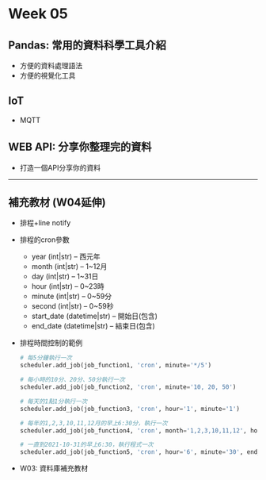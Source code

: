 
# Week 05

## Pandas: 常用的資料科學工具介紹
- 方便的資料處理語法
- 方便的視覺化工具

## IoT
- MQTT 

## WEB API: 分享你整理完的資料
- 打造一個API分享你的資料

----
## 補充教材 (W04延伸)

- 排程+line notify

- 排程的cron參數
    - year (int|str) – 西元年
    - month (int|str) – 1~12月
    - day (int|str) – 1~31日
    - hour (int|str) – 0~23時
    - minute (int|str) – 0~59分
    - second (int|str) – 0~59秒
    - start_date (datetime|str) – 開始日(包含)
    - end_date (datetime|str) – 結束日(包含)

- 排程時間控制的範例
    ``` python
    # 每5分鐘執行一次
    scheduler.add_job(job_function1, 'cron', minute='*/5')

    # 每小時的10分、20分、50分執行一次
    scheduler.add_job(job_function2, 'cron', minute='10, 20, 50')

    # 每天的1點1分執行一次
    scheduler.add_job(job_function3, 'cron', hour='1', minute='1')

    # 每年的1,2,3,10,11,12月的早上6:30分，執行一次
    scheduler.add_job(job_function4, 'cron', month='1,2,3,10,11,12', hour='6', minute='30')

    # 一直到2021-10-31的早上6:30，執行程式一次
    scheduler.add_job(job_function5, 'cron', hour='6', minute='30', end_date='2021-10-31')
    ```

- W03: 資料庫補充教材
